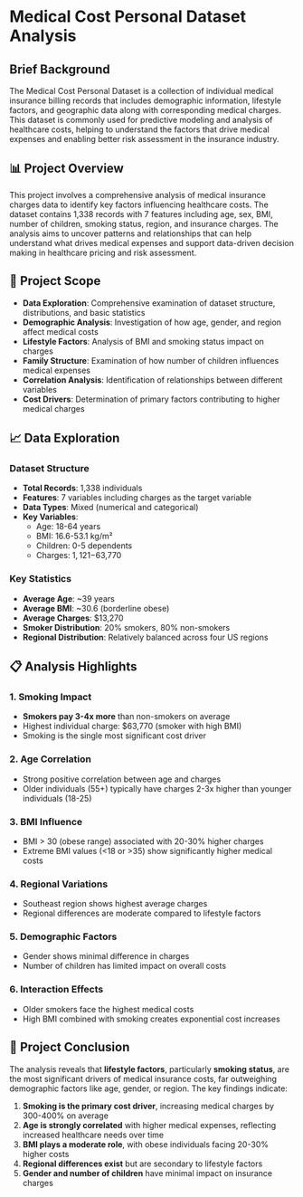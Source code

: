 # Medical Cost Personal Dataset Analysis

## Brief Background

The Medical Cost Personal Dataset is a collection of individual medical insurance billing records that includes demographic information, lifestyle factors, and geographic data along with corresponding medical charges. This dataset is commonly used for predictive modeling and analysis of healthcare costs, helping to understand the factors that drive medical expenses and enabling better risk assessment in the insurance industry.

## 📊 Project Overview

This project involves a comprehensive analysis of medical insurance charges data to identify key factors influencing healthcare costs. The dataset contains 1,338 records with 7 features including age, sex, BMI, number of children, smoking status, region, and insurance charges. The analysis aims to uncover patterns and relationships that can help understand what drives medical expenses and support data-driven decision making in healthcare pricing and risk assessment.

## 🎯 Project Scope

- **Data Exploration**: Comprehensive examination of dataset structure, distributions, and basic statistics
- **Demographic Analysis**: Investigation of how age, gender, and region affect medical costs
- **Lifestyle Factors**: Analysis of BMI and smoking status impact on charges
- **Family Structure**: Examination of how number of children influences medical expenses
- **Correlation Analysis**: Identification of relationships between different variables
- **Cost Drivers**: Determination of primary factors contributing to higher medical charges

## 📈 Data Exploration

### Dataset Structure
- **Total Records**: 1,338 individuals
- **Features**: 7 variables including charges as the target variable
- **Data Types**: Mixed (numerical and categorical)
- **Key Variables**:
  - Age: 18-64 years
  - BMI: 16.6-53.1 kg/m²
  - Children: 0-5 dependents
  - Charges: $1,121-$63,770

### Key Statistics
- **Average Age**: ~39 years
- **Average BMI**: ~30.6 (borderline obese)
- **Average Charges**: $13,270
- **Smoker Distribution**: 20% smokers, 80% non-smokers
- **Regional Distribution**: Relatively balanced across four US regions

## 📋 Analysis Highlights

### 1. Smoking Impact
- **Smokers pay 3-4x more** than non-smokers on average
- Highest individual charge: $63,770 (smoker with high BMI)
- Smoking is the single most significant cost driver

### 2. Age Correlation
- Strong positive correlation between age and charges
- Older individuals (55+) typically have charges 2-3x higher than younger individuals (18-25)

### 3. BMI Influence
- BMI > 30 (obese range) associated with 20-30% higher charges
- Extreme BMI values (<18 or >35) show significantly higher medical costs

### 4. Regional Variations
- Southeast region shows highest average charges
- Regional differences are moderate compared to lifestyle factors

### 5. Demographic Factors
- Gender shows minimal difference in charges
- Number of children has limited impact on overall costs

### 6. Interaction Effects
- Older smokers face the highest medical costs
- High BMI combined with smoking creates exponential cost increases

## 🎯 Project Conclusion

The analysis reveals that **lifestyle factors**, particularly **smoking status**, are the most significant drivers of medical insurance costs, far outweighing demographic factors like age, gender, or region. The key findings indicate:

1. **Smoking is the primary cost driver**, increasing medical charges by 300-400% on average
2. **Age is strongly correlated** with higher medical expenses, reflecting increased healthcare needs over time
3. **BMI plays a moderate role**, with obese individuals facing 20-30% higher costs
4. **Regional differences exist** but are secondary to lifestyle factors
5. **Gender and number of children** have minimal impact on insurance charges
